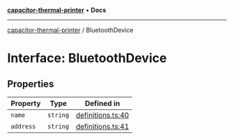 [**capacitor-thermal-printer**](../README.md) • **Docs**

***

[capacitor-thermal-printer](../README.md) / BluetoothDevice

# Interface: BluetoothDevice

## Properties

| Property | Type | Defined in |
| ------ | ------ | ------ |
| `name` | `string` | [definitions.ts:40](https://github.com/Malik12tree/capacitor-thermal-printer/blob/af31b0e716868386a8424fb880f64e23e92fe16a/src/definitions.ts#L40) |
| `address` | `string` | [definitions.ts:41](https://github.com/Malik12tree/capacitor-thermal-printer/blob/af31b0e716868386a8424fb880f64e23e92fe16a/src/definitions.ts#L41) |
